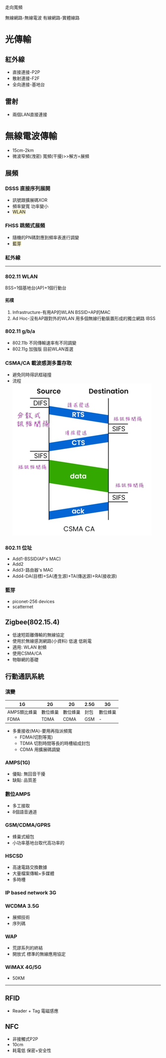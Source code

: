 走向寬頻

無線網路-無線電波
有線網路-實體線路

# 光傳輸
## 紅外線
- 直接連接-P2P
- 散射連接-F2F
- 全向連接-基地台
## 雷射
- 兩個LAN直接連接
# 無線電波傳輸
- 15cm-2km
- 微波窄頻(洩密) 寬頻(干擾)>>解方=展頻
## 展頻
### DSSS 直接序列展開
- 訊號跟擴展碼XOR
- 頻率變寬 功率變小
- <span style="background:rgba(240, 200, 0, 0.2)">WLAN</span>
### FHSS 跳頻式展頻
- 隨機的PN碼對應到頻率表進行調變
- <span style="background:rgba(240, 200, 0, 0.2)">藍芽</span>
### 紅外線

---
### 802.11 WLAN
BSS=1個基地台(AP)+1個行動台
#### 拓樸
1. Infrastructure-有用AP的WLAN
	BSSID=AP的MAC
1. Ad Hoc-沒有AP跟對外的WLAN
	用多個無線行動裝置形成的獨立網路
	IBSS

### 802.11 g/b/a
- 802.11b 不同傳輸速率有不同調變
- 802.11g 加強版 目前WLAN首選
### CSMA/CA 載波感測多重存取
- 避免同時得訊框碰撞
- 流程
	![image.png|375](https://raw.githubusercontent.com/Ash0645/image_remote/main/202401071539188.png)
### 802.11 位址
- Add1-BSSID(AP's MAC)
- Add2
- Add3-路由器's MAC
- Add4-DA(目標)+SA(產生源)+TA(傳送源)+RA(接收源)
### 藍芽
- piconet-256 devices
- scatternet
## Zigbee(802.15.4)
- 低速短距離傳輸的無線協定
- 使用於無線感測網路(小資料) 低速 低耗電
- 適用: WLAN 射頻
- 使用CSMA/CA
- 物聯網的基礎

## 行動通訊系統
### 演變
| 1G | 2G | 2G | 2.5G | 3G |
| ---- | ---- | ---- | ---- | ---- |
| AMPS類比蜂巢 | 數位蜂巢 | 數位蜂巢 | 封包 | 數位蜂巢 |
| FDMA | TDMA | CDMA | GSM | - |
- 多重接收(MA)-要用再指派頻寬
	- FDMA(切割等寬)
	- TDMA 切割時間等長的時槽組成封包
	- CDMA 用擴展碼調變
### AMPS(1G)
- 優點: 無回音干擾
- 缺點: 品質差
### 數位AMPS
- 多工接取
- 8個語音通道
### GSM/CDMA/GPRS
- 蜂巢式細包
- 小功率基地台取代高功率的
### HSCSD
- 高速電路交換數據
- 大量檔案傳輸+多媒體
- 多時槽
### IP based network 3G
### WCDMA 3.5G
- 展頻技術
- 序列碼
### WAP
- 荒謬系列的終結
- 開放式 標準的無線應用協定
### WiMAX 4G/5G
- 50KM

---
## RFID
- Reader + Tag 電磁感應
## NFC 
- 非接觸式P2P
- 10cm
- 耗電低 保密+安全性